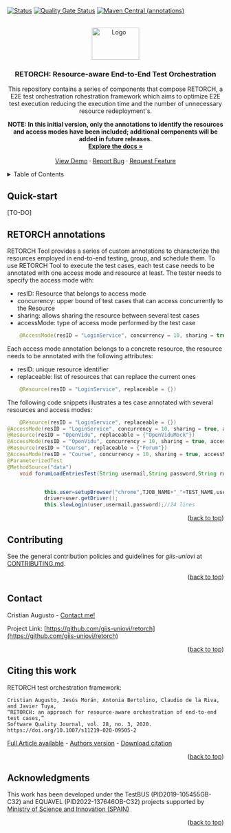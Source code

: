 [![Status](https://github.com/giis-uniovi/retorch/actions/workflows/test.yml/badge.svg)](https://github.com/giis-uniovi/retorch/actions)
[![Quality Gate Status](https://sonarcloud.io/api/project_badges/measure?project=my%3Aretorch&metric=alert_status)](https://sonarcloud.io/summary/new_code?id=my%3Aretorch)
[![Maven Central (annotations)](https://img.shields.io/maven-central/v/io.github.giis-uniovi/retorch-annotations)](https://central.sonatype.com/artifact/io.github.giis-uniovi/retorch-annotations)

<a name="readme-top"></a>     

<!-- PROJECT LOGO -->
<br />
<div align="center">
  <a href="https://giis.uniovi.es/?lang=en">
    <img src="https://giis.uniovi.es/icons/giis-color-medium.gif" alt="Logo" width="110" height="75">
  </a>

<h3 align="center">RETORCH: Resource-aware End-to-End Test Orchestration</h3>

  <p align="center">
    This repository contains a series of components that compose RETORCH, a E2E test orchestration rchestration framework which aims
        to optimize E2E test execution reducing the execution time and the number of unnecessary resource
        redeployment's.

**NOTE: In this initial version, only the annotations to identify the resources and access modes have been included;
        additional components will be added in future releases.**
    <br />
    <a href="https://github.com/giis-uniovi/retorch"><strong>Explore the docs »</strong></a>
    <br />
    <br />
    <a href="https://github.com/giis-uniovi/retorch">View Demo</a>
    ·
    <a href="https://github.com/giis-uniovi/retorch/issues">Report Bug</a>
    ·
    <a href="https://github.com/giis-uniovi/retorch/issues">Request Feature</a>
  </p>
</div>


<!-- TABLE OF CONTENTS -->
<details>
  <summary>Table of Contents</summary>
  <ol>
    <li><a href="#quick-start">Quick-start</a></li>
 <li><a href="#retorch-annotations">RETORCH Annotations</a></li>
    <li><a href="#contributing">Contributing</a></li>
    <li><a href="#contact">Contact</a></li>
    <li><a href="#citing-this-work">Citing this work</a></li>
    <li><a href="#acknowledgments">Acknowledgments</a></li>
  </ol>
</details>

## Quick-start

[TO-DO]

## RETORCH annotations

RETORCH Tool provides a series of custom annotations to characterize the resources employed in end-to-end testing,
group, and schedule them. To use RETORCH Tool to execute the test cases, each test case needs to be annotated with one
access mode and resource at least. The tester needs to specify the access mode with:

- resID: Resource that belongs to access mode
- concurrency: upper bound of test cases that can access concurrently to the Resource
- sharing: allows sharing the resource between several test cases
- accessMode: type of access mode performed by the test case

```java
    @AccessMode(resID = "LoginService", concurrency = 10, sharing = true, accessMode = "READONLY")
```

Each access mode annotation belongs to a concrete resource, the resource needs to be annotated with the following
attributes:

- resID: unique resource identifier
- replaceable: list of resources that can replace the current ones

```java
    @Resource(resID = "LoginService", replaceable = {}) 
```

The following code snippets illustrates a tes case annotated with several resources and access modes:

```java
    @Resource(resID = "LoginService", replaceable = {})
@AccessMode(resID = "LoginService", concurrency = 10, sharing = true, accessMode = "READONLY")
@Resource(resID = "OpenVidu", replaceable = {"OpenViduMock"})
@AccessMode(resID = "OpenVidu", concurrency = 10, sharing = true, accessMode = "NOACCESS")
@Resource(resID = "Course", replaceable = {"Forum"})
@AccessMode(resID = "Course", concurrency = 10, sharing = true, accessMode = "READONLY")
@ParameterizedTest
@MethodSource("data")
    void forumLoadEntriesTest(String usermail,String password,String role){


            this.user=setupBrowser("chrome",TJOB_NAME+"_"+TEST_NAME,usermail,WAIT_SECONDS);
            driver=user.getDriver();
            this.slowLogin(user,usermail,password);//24 lines
```
<p align="right">(<a href="#readme-top">back to top</a>)</p>

## Contributing

See the general contribution policies and guidelines for *giis-uniovi* at
[CONTRIBUTING.md](https://github.com/giis-uniovi/.github/blob/main/profile/CONTRIBUTING.md).
<p align="right">(<a href="#readme-top">back to top</a>)</p>

## Contact

Cristian Augusto - [Contact me!](mailto:augustocristian@uniovi.es)

Project
Link: [https://github.com/giis-uniovi/retorch](https://github.com/giis-uniovi/retorch)

<p align="right">(<a href="#readme-top">back to top</a>)</p>

## Citing this work
RETORCH test orchestration framework:
```
Cristian Augusto, Jesús Morán, Antonia Bertolino, Claudio de la Riva, and Javier Tuya, 
“RETORCH: an approach for resource-aware orchestration of end-to-end test cases,” 
Software Quality Journal, vol. 28, no. 3, 2020.
https://doi.org/10.1007/s11219-020-09505-2
```
[Full Article available](https://link.springer.com/article/10.1007/s11219-020-09505-2) - [Authors version](https://digibuo.uniovi.es/dspace/bitstream/handle/10651/55405/RETORCHSQJExtension_BUO.pdf;jsessionid=0E661594C8732B8D2CA53636A31E4FD5?sequence=1) - 
[Download citation](https://citation-needed.springer.com/v2/references/10.1007/s11219-020-09505-2?format=refman&flavour=citation)

<p align="right">(<a href="#readme-top">back to top</a>)</p>

## Acknowledgments

This work has been developed under the TestBUS (PID2019-105455GB-C32) and EQUAVEL (PID2022-137646OB-C32) projects supported by [Ministry of Science and Innovation (SPAIN)](https://www.ciencia.gob.es/)



<p align="right">(<a href="#readme-top">back to top</a>)</p>

